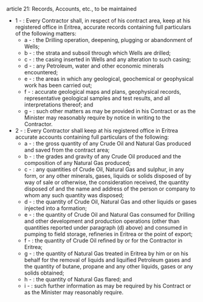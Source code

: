 article 21: Records, Accounts, etc., to be maintained

<ul>
			<li>1 - : Every Contractor shall, in respect of his contract area, keep at his registered office in Eritrea, accurate records containing full particulars of the following matters:<ul>
						<li>a - : the Drilling operation, deepening, plugging or abandonment of Wells;<ul>
						</ul></li>						<li>b - : the strata and subsoil through which Wells are drilled;<ul>
						</ul></li>						<li>c - : the casing inserted in Wells and any alteration to such casing;<ul>
						</ul></li>						<li>d - : any Petroleum, water and other economic minerals encountered;<ul>
						</ul></li>						<li>e - : the areas in which any geological, geochemical or geophysical work has been carried out;<ul>
						</ul></li>						<li>f - : accurate geological maps and plans, geophysical records, representative geological samples and test results, and all interpretations thereof; and<ul>
						</ul></li>						<li>g - : such other matters as may be provided in his Contract or as the Minister may reasonably require by notice in writing to the Contractor.<ul>
						</ul></li>			</ul></li>			<li>2 - : Every Contractor shall keep at his registered office in Eritrea accurate accounts containing full particulars of the following:<ul>
						<li>a - : the gross quantity of any Crude Oil and Natural Gas produced and saved from the contract area;<ul>
						</ul></li>						<li>b - : the grades and gravity of any Crude Oil produced and the composition of any Natural Gas produced;<ul>
						</ul></li>						<li>c - : any quantities of Crude Oil, Natural Gas and sulphur, in any form, or any other minerals, gases, liquids or solids disposed of by way of sale or otherwise, the consideration received, the quantity disposed of and the name and address of the person or company to whom any such quantity was disposed;<ul>
						</ul></li>						<li>d - : the quantity of Crude Oil, Natural Gas and other liquids or gases injected into a formation;<ul>
						</ul></li>						<li>e - : the quantity of Crude Oil and Natural Gas consumed for Drilling and other development and production operations (other than quantities reported under paragraph (d) above) and consumed in pumping to field storage, refineries in Eritrea or the point of export;<ul>
						</ul></li>						<li>f - : the quantity of Crude Oil refined by or for the Contractor in Eritrea;<ul>
						</ul></li>						<li>g - : the quantity of Natural Gas treated in Eritrea by him or on his behalf for the removal of liquids and liquified Petroleum gases and the quantity of butane, propane and any other liquids, gases or any solids obtained;<ul>
						</ul></li>						<li>h - : the quantity of Natural Gas flared; and<ul>
						</ul></li>						<li>i - : such further information as may be required by his Contract or as the Minister may reasonably require.<ul>
						</ul></li>			</ul></li></ul>